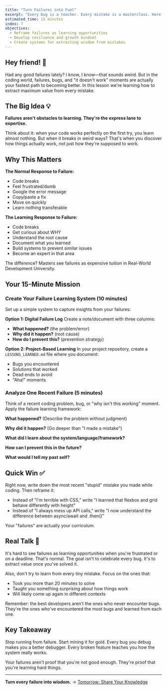 ```yaml
---
title: "Turn Failures into Fuel"
excerpt: "Every bug is a teacher. Every mistake is a masterclass. Here's how to learn from both."
estimated_time: 15 minutes
index: 7
objectives:
  - Reframe failures as learning opportunities
  - Develop resilience and growth mindset
  - Create systems for extracting wisdom from mistakes
---
```


## Hey friend! 👋

Had any good failures lately? I know, I know—that sounds weird. But in the coding world, failures, bugs, and "it doesn't work" moments are actually your fastest path to becoming better. In this lesson we're learning how to extract maximum value from every mistake.

## The Big Idea 💡

**Failures aren't obstacles to learning. They're the express lane to expertise.**

Think about it: when your code works perfectly on the first try, you learn almost nothing. But when it breaks in weird ways? That's when you discover how things actually work, not just how they're supposed to work.

## Why This Matters

**The Normal Response to Failure:**

- Code breaks
- Feel frustrated/dumb
- Google the error message
- Copy/paste a fix
- Move on quickly
- Learn nothing transferable

**The Learning Response to Failure:**

- Code breaks
- Get curious about WHY
- Understand the root cause
- Document what you learned
- Build systems to prevent similar issues
- Become an expert in that area

The difference? Masters see failures as expensive tuition in Real-World Development University.

## Your 15-Minute Mission

### Create Your Failure Learning System (10 minutes)

Set up a simple system to capture insights from your failures:

**Option 1: Digital Failure Log**
Create a note/document with three columns:

- **What happened?** (the problem/error)
- **Why did it happen?** (root cause)
- **How do I prevent this?** (prevention strategy)

**Option 2: Project-Based Learning**
In your project repository, create a `LESSONS_LEARNED.md` file where you document:

- Bugs you encountered
- Solutions that worked
- Dead ends to avoid
- "Aha!" moments

### Analyze One Recent Failure (5 minutes)

Think of a recent coding problem, bug, or "why isn't this working" moment. Apply the failure learning framework:

**What happened?** (Describe the problem without judgment)

**Why did it happen?** (Go deeper than "I made a mistake")

**What did I learn about the system/language/framework?**

**How can I prevent this in the future?**

**What would I tell my past self?**

## Quick Win ✅

Right now, write down the most recent "stupid" mistake you made while coding. Then reframe it:

- Instead of "I'm terrible with CSS," write "I learned that flexbox and grid behave differently with height"
- Instead of "I always mess up API calls," write "I now understand the difference between async/await and .then()"

Your "failures" are actually your curriculum.

## Real Talk 💬

It's hard to see failures as learning opportunities when you're frustrated or on a deadline. That's normal. The goal isn't to celebrate every bug. It's to extract value once you've solved it.

Also, don't try to learn from every tiny mistake. Focus on the ones that:

- Took you more than 20 minutes to solve
- Taught you something surprising about how things work
- Will likely come up again in different contexts

Remember: the best developers aren't the ones who never encounter bugs. They're the ones who've encountered the most bugs and learned from each one.

## Key Takeaway

Stop running from failure. Start mining it for gold. Every bug you debug makes you a better debugger. Every broken feature teaches you how the system really works.

Your failures aren't proof that you're not good enough. They're proof that you're learning hard things.

---

**Turn every failure into wisdom.** → [Tomorrow: Share Your Knowledge](./08-knowledge-sharing)
